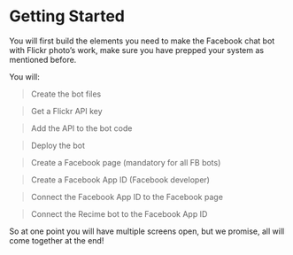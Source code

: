 # Getting Started

You will first build the elements you need to make the Facebook chat bot with Flickr photo’s work, make sure you have prepped your system as mentioned before.


You will:

> Create the bot files

> Get a Flickr API key

> Add the API to the bot code

> Deploy the bot

> Create a Facebook page \(mandatory for all FB bots\)

> Create a Facebook App ID \(Facebook developer\)

> Connect the Facebook App ID to the Facebook page

> Connect the Recime bot to the Facebook App ID



So at one point you will have multiple screens open, but we promise, all will come together at the end!



